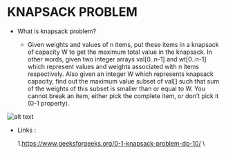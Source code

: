 
# KNAPSACK PROBLEM

* What is knapsack problem? 
   
    * Given weights and values of n items, put these items in a knapsack of capacity W to get the maximum total value in the knapsack. In other words, given two integer arrays val[0..n-1] and wt[0..n-1] which represent values and weights associated with n items respectively. Also given an integer W which represents knapsack capacity, find out the maximum value subset of val[] such that sum of the weights of this subset is smaller than or equal to W. You cannot break an item, either pick the complete item, or don’t pick it (0-1 property).


 ![alt text](https://cdn-images-1.medium.com/max/1600/1*syDhupODgnHRHx1rkQxTaw.png)
 
 
 * Links :
   
   1.https://www.geeksforgeeks.org/0-1-knapsack-problem-dp-10/ \

   
   



